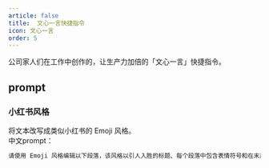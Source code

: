 ```yaml
---
article: false
title:  文心一言快捷指令
icon: 文心一言
order: 5
---
```


公司家人们在工作中创作的，让生产力加倍的「文心一言」快捷指令。

## prompt

### 小红书风格
将文本改写成类似小红书的 Emoji 风格。  
中文prompt：
```html
请使用 Emoji 风格编辑以下段落，该风格以引人入胜的标题、每个段落中包含表情符号和在末尾添加相关标签为特点。请确保保持原文的意思。
```
